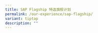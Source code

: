 ```yaml
---
title: SAP Flagship 特选旗舰计划
permalink: /our-experience/sap-flagship/
variant: tiptap
description: ""
---
```

